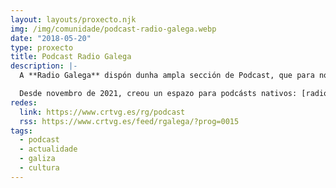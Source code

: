 ```yaml
---
layout: layouts/proxecto.njk
img: /img/comunidade/podcast-radio-galega.webp
date: "2018-05-20"
type: proxecto
title: Podcast Radio Galega
description: |-
  A **Radio Galega** dispón dunha ampla sección de Podcast, que para non saturar o directorio, [**linkamos desde esta entrada**](https://www.crtvg.es/rg/podcast). Dándolle o link RSS ao gran programa do **Diario Cultural**.

  Desde novembro de 2021, creou un espazo para podcásts nativos: [radiogalegapodcast.gal](https://radiogalegapodcast.gal/).
redes:
  link: https://www.crtvg.es/rg/podcast
  rss: https://www.crtvg.es/feed/rgalega/?prog=0015
tags:
  - podcast
  - actualidade
  - galiza
  - cultura
---
```

